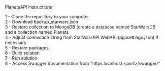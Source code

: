 PlanetsAPI Instructions

1 - Clone the repository to your computer</br>
2 - Download backup_starwars.json</br>
3 - Restore collection to MongoDB (create a database named StarWarsDB and a collection named Planets</br>
4 - Adjust connection string from StarWarsAPI.WebAPI (appsettings.json) if necessary</br>
5 - Restore packages</br>
6 - Build solution</br>
7 - Run solution</br>
8 - Access Swagger documentation from "https:localhost:&lt;port&gt;/swagger/"</br>
  
  

